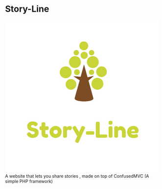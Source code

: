 # Story-Line
![Alt text](https://github.com/ArjitS1/Story-Line/blob/master/public/img/Story-Line.png)
A website that lets you share stories , made on top of ConfusedMVC (A simple PHP framework)


